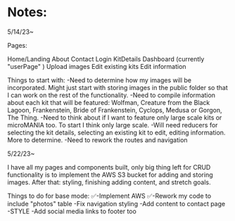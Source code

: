 <h1> Notes: </h1>

5/14/23~ 

Pages: 

Home/Landing
About
Contact
Login
KitDetails 
Dashboard  (currently "userPage" )
Upload images
Edit existing kits
Edit information

Things to start with:
-Need to determine how my images will be incorporated. Might just start with storing images in the public folder so that I can work on the rest of the functionality. 
-Need to compile information about each kit that will be featured: Wolfman, Creature from the Black Lagoon, Frankenstein, Bride of Frankenstein, Cyclops, Medusa or Gorgon, The Thing. 
-Need to think about if I want to feature only large scale kits or microMANIA too. To start I think only large scale. 
-Will need reducers for selecting the kit details, selecting an existing kit to edit, editing information. More to determine.
-Need to rework the routes and navigation 

5/22/23~

I have all my pages and components built, only big thing left for CRUD functionality is to implement the AWS S3 bucket for adding and storing images. After that: styling, finishing adding content, and stretch goals.

Things to do for base mode:
✅-Implement AWS
✅-Rework my code to include "photos" table
-Fix navigation styling
-Add content to contact page
-STYLE
-Add social media links to footer too

